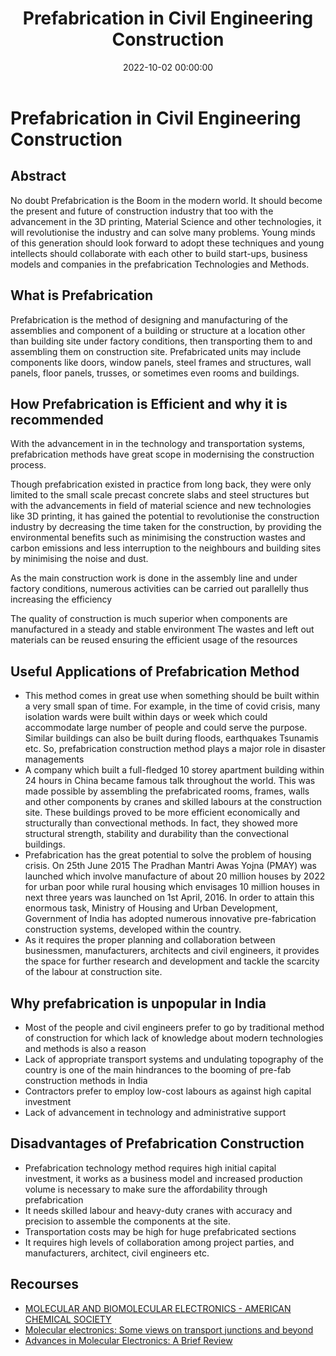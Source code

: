 ﻿---
layout: post
title: "Prefabrication in Civil Engineering Construction"
author_github: RajeevBhat026
date: 2022-10-02 00:00:00
description: 'Prefabrication is the designing and manufacturing of assemblies under factory conditions, then transporting them to—and assembling them on a construction site.'

tags:
- IEEE NITK
- Blog
- Prefabrication in Civil Engineering Construction

categories:
- Piston

github_username: 'RajeevBhat026'
---

# Prefabrication in Civil Engineering Construction

## Abstract

No doubt Prefabrication is the Boom in the modern world.
It should become the present and future of construction industry that too with the advancement in the 3D printing, Material Science and other technologies, it will revolutionise the industry and can solve many problems. Young minds of this generation should look forward to adopt these techniques and young intellects should collaborate with each other to build start-ups, business models and companies in the prefabrication Technologies and Methods.

## What is Prefabrication

Prefabrication is the method of designing and manufacturing of the assemblies and component of a building or structure at a location other than building site under factory conditions, then transporting them to and assembling them on construction site. Prefabricated units may include components like doors, window panels, steel frames and structures, wall panels, floor panels, trusses, or sometimes even rooms and buildings.

## How Prefabrication is Efficient and why it is recommended

With the advancement in in the technology and transportation systems, prefabrication methods have great scope in modernising the construction process.

Though prefabrication existed in practice from long back, they were only limited to the small scale precast concrete slabs and steel structures but with the advancements in field of material science and new technologies like 3D printing, it has gained the potential to revolutionise the construction industry by decreasing the time taken for the construction, by providing the environmental benefits such as minimising the construction wastes and carbon emissions and less interruption to the neighbours and building sites by minimising the noise and dust.  

As the main construction work is done in the assembly line and under factory conditions, numerous activities can be carried out parallelly thus increasing the efficiency

The quality of construction is much superior when components are manufactured in a steady and stable environment
The wastes and left out materials can be reused ensuring the efficient usage of the resources
  

## Useful Applications of Prefabrication Method

- This method comes in great use when something should be built within a very small span of time. For example, in the time of covid crisis, many isolation wards were built within days or week which could accommodate large number of people and could serve the purpose. Similar buildings can also be built during floods, earthquakes Tsunamis etc. So, prefabrication construction method plays a major role in disaster managements
- A company which built a full-fledged 10 storey apartment building within 24 hours in China became famous talk throughout the world. This was made possible by assembling the prefabricated rooms, frames, walls and other components by cranes and skilled labours at the construction site. These buildings proved to be more efficient economically and structurally than convectional methods. In fact, they showed more structural strength, stability and durability than the convectional buildings.
- Prefabrication has the great potential to solve the problem of housing crisis. On 25th June 2015 The Pradhan Mantri Awas Yojna (PMAY) was launched which involve manufacture of about 20 million houses by 2022 for urban poor while rural housing which envisages 10 million houses in next three years was launched on 1st April, 2016. In order to attain this enormous task, Ministry of Housing and Urban Development, Government of India has adopted numerous innovative pre-fabrication construction systems, developed within the country.
- As it requires the proper planning and collaboration between businessmen, manufacturers, architects and civil engineers, it provides the space for further research and development and tackle the scarcity of the labour at construction site.
  

## Why prefabrication is unpopular in India

- Most of the people and civil engineers prefer to go by traditional method of construction for which lack of knowledge about modern technologies and methods is also a reason
- Lack of appropriate transport systems and undulating topography of the country is one of the main hindrances to the booming of pre-fab construction methods in India
- Contractors prefer to employ low-cost labours as against high capital investment
- Lack of advancement in technology and administrative support

## Disadvantages of Prefabrication Construction

- Prefabrication technology method requires high initial capital investment, it works as a business model and increased production volume is necessary to make sure the affordability through prefabrication
- It needs skilled labour and heavy-duty cranes with accuracy and precision to assemble the components at the site.
- Transportation costs may be high for huge prefabricated sections
- It requires high levels of collaboration among project parties, and manufacturers, architect, civil engineers etc.

## Recourses

- [MOLECULAR AND BIOMOLECULAR ELECTRONICS - AMERICAN CHEMICAL SOCIETY](https://docecity.com/molecular-and-biomolecular-electronics-american-chemical-soc-5f1073cfe2083.html)
- [Molecular electronics: Some views on transport junctions and beyond](https://www.pnas.org/doi/10.1073/pnas.0500075102)
- [Advances in Molecular Electronics: A Brief Review](https://www.sciencedirect.com/science/article/pii/S2095809918306453)